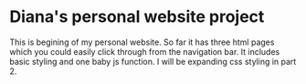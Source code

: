 # Diana's personal website project
This is begining of my personal website. So far it has three html pages which you could easily click through from the navigation bar. It includes basic styling and one baby js function. I will be expanding css styling in part 2.
